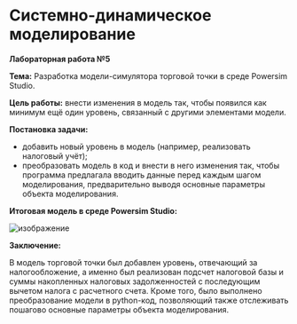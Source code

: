# Системно-динамическое моделирование
**Лабораторная работа №5**


**Тема:** Разработка модели-симулятора торговой точки в среде Powersim Studio.


**Цель работы:** внести изменения в модель так, чтобы появился как минимум ещё один уровень, связанный с другими элементами модели.


**Постановка задачи:**


- добавить новый уровень в модель (например, реализовать налоговый учёт);
- преобразовать модель в код и внести в него изменения так, чтобы программа предлагала вводить данные перед каждым шагом моделирования, предварительно выводя основные параметры объекта моделирования.

**Итоговая модель в среде Powersim Studio:**


![изображение](https://github.com/irarekusee/mm-dss-labs/assets/107788882/5ae8cf19-faaa-4aee-8d49-d45365d66819)


**Заключение:**


В модель торговой точки был добавлен уровень, отвечающий за налогообложение, а именно был реализован подсчет налоговой базы и суммы накопленных налоговых задолженностей с последующим вычетом налога с расчетного счета. Кроме того, было выполнено преобразование модели в python-код, позволяющий также отслеживать пошагово основные параметры объекта моделирования.

